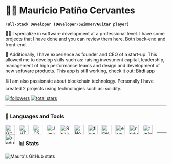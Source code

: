 # 🏄‍♂️  Mauricio Patiño Cervantes

**`Full-Stack Developer (Developer/Swimmer/Guitar player)`**

👨‍💻 I specialize in software development at a professional level. I have some projects that I have done and you can review them here. Both back-end and front-end.

🚀 Additionally, I have experience as founder and CEO of a start-up. This allowed me to develop skills such as: raising investment capital, leadership, management of high performance teams and design and development of new software products. This app is still working, check it out: <a href="https://play.google.com/store/apps/details?id=com.birdi.market" target="_blank">Birdi app</a>

⛓️ I am also passionate about blockchain technology. Personally I have created 2 projects using technologies such as: solidity.

<p align="left">
      <a href="https://github.com/mauroepce?tab=followers">
         <img alt="followers" title="Follow me on Github" src="https://custom-icon-badges.demolab.com/github/followers/mauroepce?color=236ad3&labelColor=1155ba&style=for-the-badge&logo=person-add&label=Follow&logoColor=white"/></a>
      <a href="https://github.com/mauroepce?tab=repositories&sort=stargazers">
         <img alt="total stars" title="Total stars on GitHub" src="https://custom-icon-badges.demolab.com/github/stars/mauroepce?color=55960c&style=for-the-badge&labelColor=488207&logo=star"/></a>
   </p>

---


### 🧰 Languages and Tools

<p></p>

<img align="left" alt="Git" width="30px" style="padding-right:10px;" src="https://cdn.jsdelivr.net/gh/devicons/devicon/icons/git/git-original.svg" />
<img align="left" alt="HTML" width="30px" style="padding-right:10px;" src="https://cdn.jsdelivr.net/gh/devicons/devicon/icons/html5/html5-plain.svg" />
<img align="left" alt="CSS" width="30px" style="padding-right:10px;" src="https://cdn.jsdelivr.net/gh/devicons/devicon/icons/css3/css3-plain.svg" />
<img align="left" alt="JavaScript" width="30px" style="padding-right:10px;" src="https://cdn.jsdelivr.net/gh/devicons/devicon/icons/javascript/javascript-plain.svg" />
<img align="left" alt="React" width="30px" style="padding-right:10px;" src="https://cdn.jsdelivr.net/gh/devicons/devicon/icons/react/react-original.svg" />
<img align="left" alt="NodeJS" width="30px" style="padding-right:10px;" src="https://cdn.jsdelivr.net/gh/devicons/devicon/icons/nodejs/nodejs-original.svg" />
<img align="left" alt="figma" width="30px" height="30px" style="padding-right:10px;" src="https://upload.wikimedia.org/wikipedia/commons/3/33/Figma-logo.svg" />
<img align="left" alt="mysql" width="30px" height="30px" style="padding-right:10px;" src="https://cdn.jsdelivr.net/gh/devicons/devicon/icons/mysql/mysql-original.svg"  />
<img align="left" alt="express" width="30px" height="30px" style="padding-right:10px;" src="https://w7.pngwing.com/pngs/925/447/png-transparent-express-js-node-js-javascript-mongodb-node-js-text-trademark-logo.png"  />
<img align="left" alt="redux" width="30px" height="30px" style="padding-right:10px;" src="https://www.svgrepo.com/download/303557/redux-logo.svg" />
<img align="left" alt="redux" width="30px" height="30px" style="padding-right:10px;" src="https://www.svgrepo.com/show/354333/sequelize.svg" />
<img align="left" alt="redux" width="30px" height="30px" style="padding-right:10px;" src="https://www.svgrepo.com/show/374088/solidity.svg" />

#

---

### 📊 Stats

![Mauro's GitHub stats](https://github-readme-stats.vercel.app/api?username=mauroepce&show_icons=true&theme=gruvbox)

<!-- ![GitHub Streak](https://streak-stats.demolab.com?user=ForrestKnight&theme=gruvbox&border_radius=4.5) -->

#
